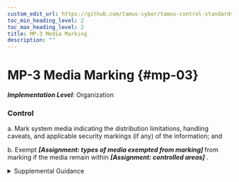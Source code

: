 ```yaml
---
custom_edit_url: https://github.com/tamus-cyber/tamus-control-standards/tree/main/content/tamus.edu/TAMUS_profile.xml
toc_min_heading_level: 2
toc_max_heading_level: 2
title: MP-3 Media Marking
description: ""
---
```


# MP-3 Media Marking {#mp-03}

_**Implementation Level**_: Organization

### Control



a. Mark system media indicating the distribution limitations, handling caveats, and applicable security markings (if any) of the information; and

b. Exempt <strong title="mp-03_odp.01"> <em>[Assignment: types of media exempted from marking]</em> </strong> from marking if the media remain within <strong title="mp-03_odp.02"> <em>[Assignment: controlled areas]</em> </strong>.


<details><summary>Supplemental Guidance</summary>Security marking refers to the application or use of human-readable security attributes. Digital media includes diskettes, magnetic tapes, external or removable hard disk drives (e.g., solid state, magnetic), flash drives, compact discs, and digital versatile discs. Non-digital media includes paper and microfilm. Controlled unclassified information is defined by the National Archives and Records Administration along with the appropriate safeguarding and dissemination requirements for such information and is codified in [32 CFR 2002](#91f992fb-f668-4c91-a50f-0f05b95ccee3) . Security markings are generally not required for media that contains information determined by organizations to be in the public domain or to be publicly releasable. Some organizations may require markings for public information indicating that the information is publicly releasable. System media marking reflects applicable laws, executive orders, directives, policies, regulations, standards, and guidelines.</details>
